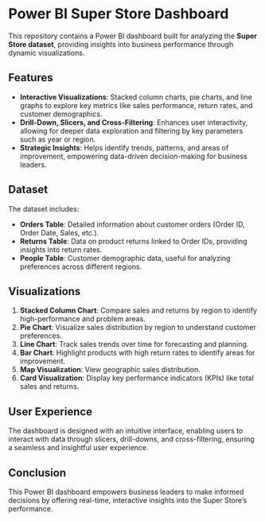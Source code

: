 # Power BI Super Store Dashboard

This repository contains a Power BI dashboard built for analyzing the **Super Store dataset**, providing insights into business performance through dynamic visualizations.

## Features

- **Interactive Visualizations**: Stacked column charts, pie charts, and line graphs to explore key metrics like sales performance, return rates, and customer demographics.
- **Drill-Down, Slicers, and Cross-Filtering**: Enhances user interactivity, allowing for deeper data exploration and filtering by key parameters such as year or region.
- **Strategic Insights**: Helps identify trends, patterns, and areas of improvement, empowering data-driven decision-making for business leaders.

## Dataset

The dataset includes:
- **Orders Table**: Detailed information about customer orders (Order ID, Order Date, Sales, etc.).
- **Returns Table**: Data on product returns linked to Order IDs, providing insights into return rates.
- **People Table**: Customer demographic data, useful for analyzing preferences across different regions.

## Visualizations

1. **Stacked Column Chart**: Compare sales and returns by region to identify high-performance and problem areas.
2. **Pie Chart**: Visualize sales distribution by region to understand customer preferences.
3. **Line Chart**: Track sales trends over time for forecasting and planning.
4. **Bar Chart**: Highlight products with high return rates to identify areas for improvement.
5. **Map Visualization**: View geographic sales distribution.
6. **Card Visualization**: Display key performance indicators (KPIs) like total sales and returns.

## User Experience

The dashboard is designed with an intuitive interface, enabling users to interact with data through slicers, drill-downs, and cross-filtering, ensuring a seamless and insightful user experience.

## Conclusion

This Power BI dashboard empowers business leaders to make informed decisions by offering real-time, interactive insights into the Super Store’s performance.
